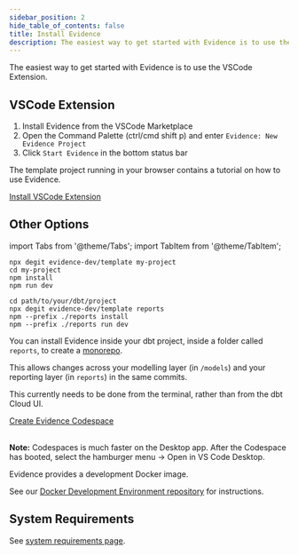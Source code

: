 ```yaml
---
sidebar_position: 2
hide_table_of_contents: false
title: Install Evidence
description: The easiest way to get started with Evidence is to use the VSCode Extension.
---
```


The easiest way to get started with Evidence is to use the VSCode Extension.

## VSCode Extension

1. Install Evidence from the VSCode Marketplace
2. Open the Command Palette (ctrl/cmd shift p) and enter `Evidence: New Evidence Project`
3. Click `Start Evidence` in the bottom status bar


The template project running in your browser contains a tutorial on how to use Evidence.

<a class="external" href="https://marketplace.visualstudio.com/items?itemName=Evidence.evidence-vscode">
Install VSCode Extension
</a>

## Other Options

import Tabs from '@theme/Tabs';
import TabItem from '@theme/TabItem';

<Tabs>

<TabItem value="standalone" label="Command Line" default>

```shell
npx degit evidence-dev/template my-project
cd my-project
npm install
npm run dev
```

</TabItem>

<TabItem value="dbt" label="With dbt">

```shell
cd path/to/your/dbt/project
npx degit evidence-dev/template reports
npm --prefix ./reports install
npm --prefix ./reports run dev
```

<p class="standard-margin">You can install Evidence inside your dbt project, inside a folder called <code>reports</code>, to create a <a href="https://github.com/archiewood/analytics_monorepo">monorepo</a>.</p>
<p class="standard-margin">This allows changes across your modelling layer (in <code>/models</code>) and your reporting layer (in <code>reports</code>) in the same commits.</p>
<p class="standard-margin">This currently needs to be done from the terminal, rather than from the dbt Cloud UI.</p>

</TabItem>

<TabItem value="codespaces" label="Codespaces">

<a class="external" href="https://github.com/codespaces/new?machine=standardLinux32gb&repo=399252557&ref=main&geo=UsEast">
Create Evidence Codespace
</a>
<br/><br/>

**Note:** Codespaces is much faster on the Desktop app. After the Codespace has booted, select the hamburger menu &rarr; Open in VS Code Desktop.

</TabItem>

<TabItem value="docker" label="Docker">
<p class="standard-margin">Evidence provides a development Docker image.</p>
<p class="standard-margin">See our <a href="https://github.com/evidence-dev/docker-devenv">Docker Development Environment repository</a> for instructions.</p>
</TabItem>
</Tabs>

## System Requirements

See [system requirements page](/guides/system-requirements).

